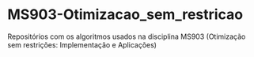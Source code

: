 # MS903-Otimizacao_sem_restricao
Repositórios com os algoritmos usados na disciplina MS903 (Otimização sem restrições: Implementação e Aplicações)
